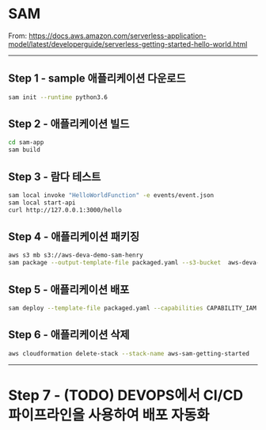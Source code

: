 # SAM
From: https://docs.aws.amazon.com/serverless-application-model/latest/developerguide/serverless-getting-started-hello-world.html

---

## Step 1 - sample 애플리케이션 다운로드
```bash
sam init --runtime python3.6
```

## Step 2 - 애플리케이션 빌드
```bash
cd sam-app
sam build
```

## Step 3 - 람다 테스트
```bash
sam local invoke "HelloWorldFunction" -e events/event.json
sam local start-api
curl http://127.0.0.1:3000/hello 
```

## Step 4 - 애플리케이션 패키징
```bash
aws s3 mb s3://aws-deva-demo-sam-henry
sam package --output-template-file packaged.yaml --s3-bucket  aws-deva-demo-sam-henry --region ap-northeast-2 
```

## Step 5 - 애플리케이션 배포

```bash
sam deploy --template-file packaged.yaml --capabilities CAPABILITY_IAM --stack-name aws-sam-getting-started --region ap-northeast-2 
```

## Step 6 - 애플리케이션 삭제

```bash
aws cloudformation delete-stack --stack-name aws-sam-getting-started
```

--- 

# Step 7 - (TODO) DEVOPS에서 CI/CD 파이프라인을 사용하여 배포 자동화